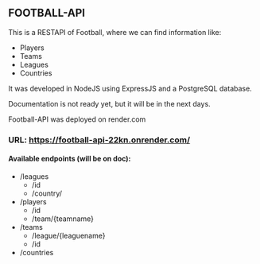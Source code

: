 ## FOOTBALL-API

This is a RESTAPI of Football, where we can find information like: 
-   Players
-   Teams
-   Leagues
-   Countries

It was developed in NodeJS using ExpressJS and a PostgreSQL database.

Documentation is not ready yet, but it will be in the next days.


Football-API was deployed on render.com 

### URL: https://football-api-22kn.onrender.com/

#### Available endpoints (will be on doc): 

- /leagues  
    - /id
    - /country/
- /players
    - /id
    - /team/{teamname}
- /teams
    - /league/{leaguename}
    - /id
- /countries